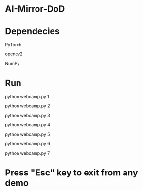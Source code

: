 # AI-Mirror-DoD

# Dependecies
PyTorch

opencv2

NumPy

# Run
python webcamp.py 1

python webcamp.py 2

python webcamp.py 3

python webcamp.py 4

python webcamp.py 5

python webcamp.py 6

python webcamp.py 7

# Press "Esc" key to exit from any demo

